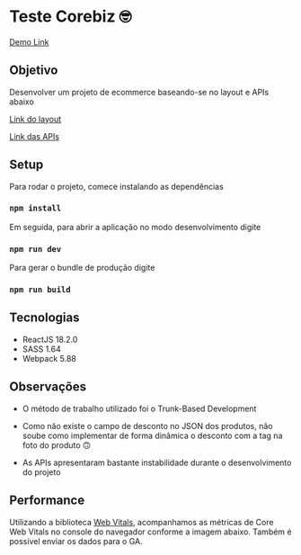 # Teste Corebiz :nerd_face:

[Demo Link](www.google.com.br)

## Objetivo

Desenvolver um projeto de ecommerce baseando-se no layout e APIs abaixo  

[Link do layout](https://www.figma.com/file/awhTJyKgrjEOqPHUrrFBv0/Corebiz---Frontend-Challenge?type=design&mode=design)

[Link das APIs](https://documenter.getpostman.com/view/17092794/2s9XxyQYuN)

## Setup 

Para rodar o projeto, comece instalando as dependências 

### `npm install`

Em seguida, para abrir a aplicação no modo desenvolvimento digite

### `npm run dev`

Para gerar o bundle de produção digite

### `npm run build`

## Tecnologias 

- ReactJS 18.2.0
- SASS 1.64
- Webpack 5.88

## Observações

- O método de trabalho utilizado foi o Trunk-Based Development 

- Como não existe o campo de desconto no JSON dos produtos, não soube como implementar de forma dinâmica o desconto com a tag na foto do produto :upside_down_face:

- As APIs apresentaram bastante instabilidade durante o desenvolvimento do projeto

## Performance

Utilizando a biblioteca [Web Vitals](https://www.npmjs.com/package/web-vitals#import-web-vitals-from-npm), acompanhamos as métricas de Core Web Vitals no console do navegador conforme a imagem abaixo. Também é possível enviar os dados para o GA.


